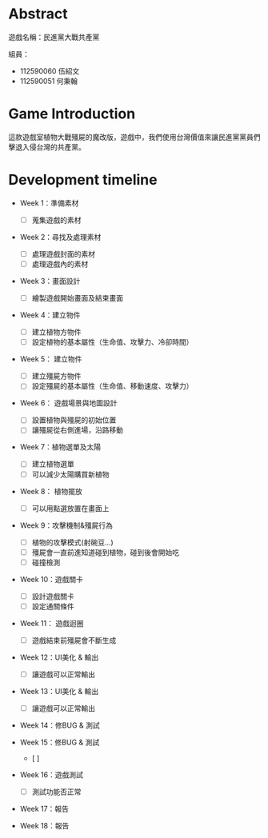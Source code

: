 # Abstract

遊戲名稱：民進黨大戰共產黨

組員：

- 112590060 伍紹文
- 112590051 何秉翰

# Game Introduction

這款遊戲室植物大戰殭屍的魔改版，遊戲中，我們使用台灣價值來讓民進黨黨員們擊退入侵台灣的共產黨。

# Development timeline

- Week 1：準備素材
  - [ ] 蒐集遊戲的素材
- Week 2：尋找及處理素材
  - [ ] 處理遊戲封面的素材
  - [ ] 處理遊戲內的素材
- Week 3：畫面設計
  - [ ] 繪製遊戲開始畫面及結束畫面
- Week 4：建立物件
  - [ ]  建立植物方物件
  - [ ]  設定植物的基本屬性（生命值、攻擊力、冷卻時間）
- Week 5： 建立物件
  - [ ]  建立殭屍方物件
  - [ ]  設定殭屍的基本屬性（生命值、移動速度、攻擊力）
- Week 6： 遊戲場景與地圖設計
  - [ ]  設置植物與殭屍的初始位置
  - [ ]  讓殭屍從右側進場，沿路移動
- Week 7：植物選單及太陽
  - [ ]  建立植物選單
  - [ ]  可以減少太陽購買新植物
- Week 8： 植物擺放 
  - [ ]  可以用點選放置在畫面上
- Week 9：攻擊機制&殭屍行為
  - [ ]  植物的攻擊模式(射碗豆...)
  - [ ]  殭屍會一直前進知道碰到植物，碰到後會開始吃
  - [ ]  碰撞檢測
- Week 10：遊戲關卡
  - [ ]  設計遊戲關卡 
  - [ ]  設定通關條件
- Week 11： 遊戲迴圈
  - [ ]  遊戲結束前殭屍會不斷生成
- Week 12：UI美化 & 輸出
  - [ ]  讓遊戲可以正常輸出
- Week 13：UI美化 & 輸出
  - [ ] 讓遊戲可以正常輸出
- Week 14：修BUG & 測試

- Week 15：修BUG & 測試
  - [ ] 
- Week 16：遊戲測試
  - [ ] 測試功能否正常
- Week 17：報告

- Week 18：報告


